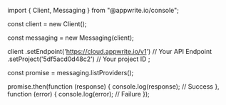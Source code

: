 import { Client,  Messaging } from "@appwrite.io/console";

const client = new Client();

const messaging = new Messaging(client);

client
    .setEndpoint('https://cloud.appwrite.io/v1') // Your API Endpoint
    .setProject('5df5acd0d48c2') // Your project ID
;

const promise = messaging.listProviders();

promise.then(function (response) {
    console.log(response); // Success
}, function (error) {
    console.log(error); // Failure
});